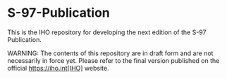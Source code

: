 # S-97-Publication
This is the IHO repository for developing the next edition of the S-97 Publication.  

WARNING: The contents of this repository are in draft form and are not necessarily in force yet.
Please refer to the final version published on the official
https://iho.int[IHO] website.
